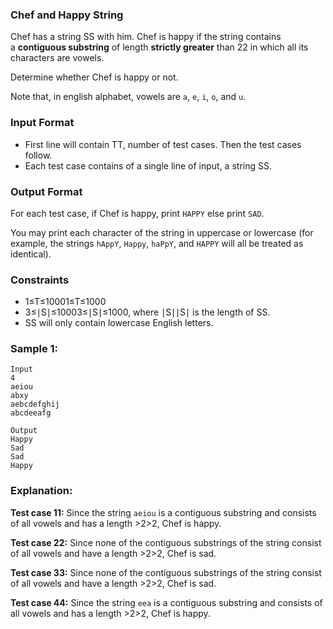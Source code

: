 ### Chef and Happy String

Chef has a string SS with him. Chef is happy if the string contains a **contiguous substring** of length **strictly greater** than 22 in which all its characters are vowels.

Determine whether Chef is happy or not.

Note that, in english alphabet, vowels are `a`, `e`, `i`, `o`, and `u`.

### Input Format

-   First line will contain TT, number of test cases. Then the test cases follow.
-   Each test case contains of a single line of input, a string SS.

### Output Format

For each test case, if Chef is happy, print `HAPPY` else print `SAD`.

You may print each character of the string in uppercase or lowercase (for example, the strings `hAppY`, `Happy`, `haPpY`, and `HAPPY` will all be treated as identical).

### Constraints

-   1≤T≤10001≤T≤1000
-   3≤∣S∣≤10003≤∣S∣≤1000, where ∣S∣∣S∣ is the length of SS.
-   SS will only contain lowercase English letters.

### Sample 1:

```
Input
4
aeiou
abxy
aebcdefghij
abcdeeafg
```

```
Output
Happy
Sad
Sad
Happy

```

### Explanation:

**Test case 11:** Since the string `aeiou` is a contiguous substring and consists of all vowels and has a length >2>2, Chef is happy.

**Test case 22:** Since none of the contiguous substrings of the string consist of all vowels and have a length >2>2, Chef is sad.

**Test case 33:** Since none of the contiguous substrings of the string consist of all vowels and have a length >2>2, Chef is sad.

**Test case 44:** Since the string `eea` is a contiguous substring and consists of all vowels and has a length >2>2, Chef is happy.
